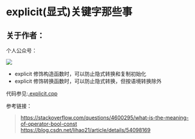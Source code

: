# explicit(显式)关键字那些事

## 关于作者：

个人公众号：

![](../img/wechat.jpg)

- explicit 修饰构造函数时，可以防止隐式转换和复制初始化
- explicit 修饰转换函数时，可以防止隐式转换，但按语境转换除外


代码参见:[.explicit.cpp](./explicit.cpp)

参考链接：
> https://stackoverflow.com/questions/4600295/what-is-the-meaning-of-operator-bool-const
> https://blog.csdn.net/lihao21/article/details/54098169
